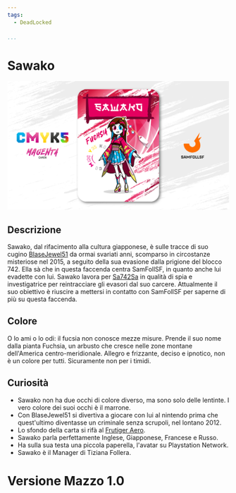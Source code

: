 ```yaml
---
tags:
  - DeadLocked

...
```


# Sawako

![sawako](../eg/M/sawako.jpg)

## Descrizione

Sawako, dal rifacimento alla cultura giapponese, è sulle tracce di suo cugino [BlaseJewel51](../Remix/over.md) da ormai svariati anni, scomparso in circostanze misteriose nel 2015, a seguito della sua evasione dalla prigione del blocco 742. Ella sà che in questa faccenda centra SamFollSF, in quanto anche lui evadette con lui. Sawako lavora per [Sa742Sa](../Remix/sa742sa.md) in qualità di spia e investigatrice per reintracciare gli evasori dal suo carcere. Attualmente il suo obiettivo è riuscire a mettersi in contatto con SamFollSF per saperne di più su questa faccenda.

## Colore

O lo ami o lo odi: il fucsia non conosce mezze misure. Prende il suo nome dalla pianta Fuchsia, un arbusto che cresce nelle zone montane dell'America centro-meridionale. Allegro e frizzante, deciso e ipnotico, non è un colore per tutti. Sicuramente non per i timidi.

## Curiosità

- Sawako non ha due occhi di colore diverso, ma sono solo delle lentinte. I vero colore dei suoi occhi è il marrone.
- Con BlaseJewel51 si divertiva a giocare con lui al nintendo prima che quest'ultimo diventasse un criminale senza scrupoli, nel lontano 2012.
- Lo sfondo della carta si rifà al [Frutiger Aero](../Remix/frutiger.md).
- Sawako parla perfettamente Inglese, Giapponese, Francese e Russo.
- Ha sulla sua testa una piccola paperella, l'avatar su Playstation Network.
- Sawako è il Manager di Tiziana Follera.

# Versione Mazzo 1.0